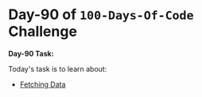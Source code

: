 # Day-90 of `100-Days-Of-Code` Challenge

**Day-90 Task:**

Today's task is to learn about:

- [Fetching Data](https://nextjs.org/learn/dashboard-app/fetching-data)
